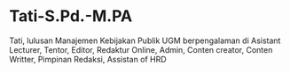 # Tati-S.Pd.-M.PA
Tati, lulusan Manajemen Kebijakan Publik UGM berpengalaman di Asistant Lecturer, Tentor, Editor, Redaktur Online, Admin, Conten creator, Conten Writter, Pimpinan Redaksi, Assistan of HRD

